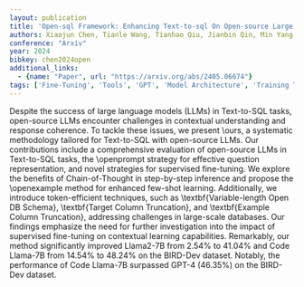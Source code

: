 ```yaml
---
layout: publication
title: 'Open-sql Framework: Enhancing Text-to-sql On Open-source Large Language Models'
authors: Xiaojun Chen, Tianle Wang, Tianhao Qiu, Jianbin Qin, Min Yang
conference: "Arxiv"
year: 2024
bibkey: chen2024open
additional_links:
  - {name: "Paper", url: "https://arxiv.org/abs/2405.06674"}
tags: ['Fine-Tuning', 'Tools', 'GPT', 'Model Architecture', 'Training Techniques', 'Pretraining Methods', 'Few-Shot', 'Prompting']
---
```

Despite the success of large language models (LLMs) in Text-to-SQL tasks,
open-source LLMs encounter challenges in contextual understanding and response
coherence. To tackle these issues, we present \ours, a systematic methodology
tailored for Text-to-SQL with open-source LLMs. Our contributions include a
comprehensive evaluation of open-source LLMs in Text-to-SQL tasks, the
\openprompt strategy for effective question representation, and novel
strategies for supervised fine-tuning. We explore the benefits of
Chain-of-Thought in step-by-step inference and propose the \openexample method
for enhanced few-shot learning. Additionally, we introduce token-efficient
techniques, such as \textbf\{Variable-length Open DB Schema\}, \textbf\{Target
Column Truncation\}, and \textbf\{Example Column Truncation\}, addressing
challenges in large-scale databases. Our findings emphasize the need for
further investigation into the impact of supervised fine-tuning on contextual
learning capabilities. Remarkably, our method significantly improved Llama2-7B
from 2.54% to 41.04% and Code Llama-7B from 14.54% to 48.24% on the
BIRD-Dev dataset. Notably, the performance of Code Llama-7B surpassed GPT-4
(46.35%) on the BIRD-Dev dataset.
